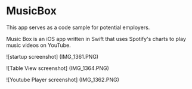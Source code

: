 # MusicBox
This app serves as a code sample for potential employers. 

Music Box is an iOS app written in Swift that uses Spotify's charts to play music videos on YouTube.

![startup screenshot] (IMG_1361.PNG)

![Table View screenshot] (IMG_1364.PNG)

![Youtube Player screenshot] (IMG_1362.PNG)
